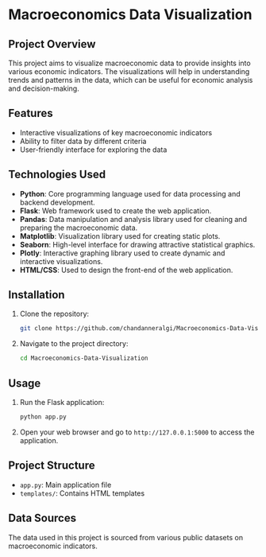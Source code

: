 
# Macroeconomics Data Visualization

## Project Overview

This project aims to visualize macroeconomic data to provide insights into various economic indicators. The visualizations will help in understanding trends and patterns in the data, which can be useful for economic analysis and decision-making.

## Features

- Interactive visualizations of key macroeconomic indicators
- Ability to filter data by different criteria
- User-friendly interface for exploring the data

## Technologies Used

- **Python**: Core programming language used for data processing and backend development.
- **Flask**: Web framework used to create the web application.
- **Pandas**: Data manipulation and analysis library used for cleaning and preparing the macroeconomic data.
- **Matplotlib**: Visualization library used for creating static plots.
- **Seaborn**: High-level interface for drawing attractive statistical graphics.
- **Plotly**: Interactive graphing library used to create dynamic and interactive visualizations.
- **HTML/CSS**: Used to design the front-end of the web application.

## Installation

1. Clone the repository:
   ```sh
   git clone https://github.com/chandanneralgi/Macroeconomics-Data-Visualization.git
   ```
2. Navigate to the project directory:
   ```sh
   cd Macroeconomics-Data-Visualization
   ```

## Usage

1. Run the Flask application:
   ```sh
   python app.py
   ```
2. Open your web browser and go to `http://127.0.0.1:5000` to access the application.

## Project Structure

- `app.py`: Main application file
- `templates/`: Contains HTML templates

## Data Sources

The data used in this project is sourced from various public datasets on macroeconomic indicators.
